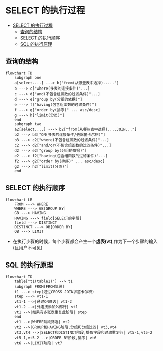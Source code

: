 # SELECT 的执行过程

<!-- @import "[TOC]" {cmd="toc" depthFrom=1 depthTo=6 orderedList=false} -->

<!-- code_chunk_output -->

- [SELECT 的执行过程](#select-的执行过程)
  - [查询的结构](#查询的结构)
  - [SELECT 的执行顺序](#select-的执行顺序)
  - [SQL 的执行原理](#sql-的执行原理)

<!-- /code_chunk_output -->

## 查询的结构

```mermaid
flowchart TD
    subgraph one
    a[select....] ---> b["from(从哪些表中选择)....."]
    b ---> c["where(多表的连接条件)"...]
    c ---> d["and(不包含组函数的过滤条件)"...]
    d ---> e["group by(分组的依据)"]
    e ---> f["having(包含组函数的过滤条件)"]
    f ---> g["order by(排序)" ... asc/desc]
    g ---> h["limit(分页)"]
    end
    subgraph two
    a2[select....] ---> b2["from(从哪些表中选择)....JOIN..."]
    b2 ---> b3["ON(多表的连接条件/去除笛卡尔积)"]
    b3 ---> c2["where(不包含组函数的过滤条件)"...]
    c2 ---> d2["and/or(不包含组函数的过滤条件)"...]
    d2 ---> e2["group by(分组的依据)"]
    e2 ---> f2["having(包含组函数的过滤条件)"...]
    f2 ---> g2["order by(排序)" ... asc/desc]
    g2 ---> h2["limit(分页)"]
    end
```

## SELECT 的执行顺序

```mermaid
flowchart LR
    FROM ---> WHERE
    WHERE ---> GB[GROUP BY]
    GB ---> HAVING
    HAVING ---> field[SELECT的字段]
    field ---> DISTINCT
    DISTINCT ---> OB[ORDER BY]
    OB ---> LIMIT
```

- 在执行步骤的时候，每个步骤都会产生一个**虚表(vt)**,作为下一个步骤的输入(且用户不可见)

## SQL 的执行原理

```mermaid
flowchart TD
    table["t1(table1)"] --> t1
    subgraph FROM[FROM阶段]
    t1 ---> step(通过CROSS JOIN求笛卡尔积)
    step ---> vt1-1
    vt1-1 -->|通过ON筛选| vt1-2
    vt1-2 -->|外连接添加外部行| vt1
    vt1 -->|如果有多张表重复此阶段| step
    end
    vt1 -->|WHERE阶段筛选| vt2
    vt2 -->|GROUP和HAVING阶段,分组和分组过滤| vt3,vt4
    vt3,vt4 -->|SELECT和DISTINCT阶段,提取字段和过滤重复行| vt5-1,vt5-2
    vt5-1,vt5-2 -->|ORDER BY阶段,排序| vt6
    vt6 -->|LIMIT阶段| vt7
```
